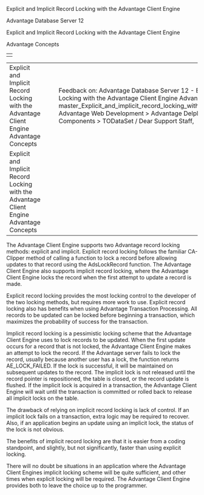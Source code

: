 Explicit and Implicit Record Locking with the Advantage Client Engine




Advantage Database Server 12  

Explicit and Implicit Record Locking with the Advantage Client Engine

Advantage Concepts

|  |
| --- |
|  |

|  |  |  |  |  |
| --- | --- | --- | --- | --- |
| Explicit and Implicit Record Locking with the Advantage Client Engine  Advantage Concepts |  |  | Feedback on: Advantage Database Server 12 - Explicit and Implicit Record Locking with the Advantage Client Engine Advantage Concepts master\_Explicit\_and\_implicit\_record\_locking\_with\_the\_advantage\_client\_engine Advantage Web Development > Advantage Delphi OData Client > Delphi OData Components > TODataSet / Dear Support Staff, |  |
| Explicit and Implicit Record Locking with the Advantage Client Engine  Advantage Concepts |  |  |  |  |

The Advantage Client Engine supports two Advantage record locking methods: explicit and implicit. Explicit record locking follows the familiar CA-Clipper method of calling a function to lock a record before allowing updates to that record using the AdsLockRecord function. The Advantage Client Engine also supports implicit record locking, where the Advantage Client Engine locks the record when the first attempt to update a record is made.

Explicit record locking provides the most locking control to the developer of the two locking methods, but requires more work to use. Explicit record locking also has benefits when using Advantage Transaction Processing. All records to be updated can be locked before beginning a transaction, which maximizes the probability of success for the transaction.

Implicit record locking is a pessimistic locking scheme that the Advantage Client Engine uses to lock records to be updated. When the first update occurs for a record that is not locked, the Advantage Client Engine makes an attempt to lock the record. If the Advantage server fails to lock the record, usually because another user has a lock, the function returns AE\_LOCK\_FAILED. If the lock is successful, it will be maintained on subsequent updates to the record. The implicit lock is not released until the record pointer is repositioned, the table is closed, or the record update is flushed. If the implicit lock is acquired in a transaction, the Advantage Client Engine will wait until the transaction is committed or rolled back to release all implicit locks on the table.

The drawback of relying on implicit record locking is lack of control. If an implicit lock fails on a transaction, extra logic may be required to recover. Also, if an application begins an update using an implicit lock, the status of the lock is not obvious.

The benefits of implicit record locking are that it is easier from a coding standpoint, and slightly, but not significantly, faster than using explicit locking.

There will no doubt be situations in an application where the Advantage Client Engines implicit locking scheme will be quite sufficient, and other times when explicit locking will be required. The Advantage Client Engine provides both to leave the choice up to the programmer.